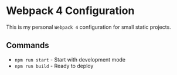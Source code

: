 # Webpack 4 Configuration

This is my personal `Webpack 4` configuration for small static projects.

##

## Commands

- `npm run start` - Start with development mode
- `npm run build` - Ready to deploy
